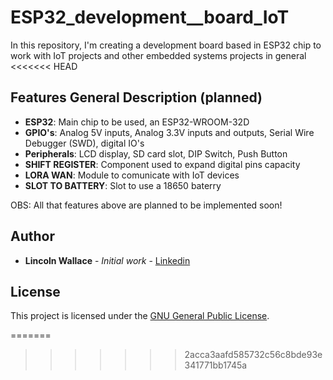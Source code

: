 # ESP32_development__board_IoT
In this repository, I'm creating a development board based in ESP32 chip to work with IoT projects and other embedded systems projects in general
<<<<<<< HEAD

## Features General Description (planned)

* **ESP32**: Main chip to be used, an ESP32-WROOM-32D
* **GPIO's**: Analog 5V inputs, Analog 3.3V inputs and outputs, Serial Wire Debugger (SWD), digital IO's  
* **Peripherals**: LCD display, SD card slot, DIP Switch, Push Button
* **SHIFT REGISTER**: Component used to expand digital pins capacity
* **LORA WAN**: Module to comunicate with IoT devices
* **SLOT TO BATTERY**: Slot to use a 18650 baterry

OBS: All that features above are planned to be implemented soon!

## Author

* **Lincoln Wallace** - *Initial work* - [Linkedin](https://www.linkedin.com/in/lincoln-wallace-64ab29138/)

## License
This project is licensed under the [GNU General Public License](https://opensource.org/licenses/GPL-3.0).




=======
>>>>>>> 2acca3aafd585732c56c8bde93e341771bb1745a
